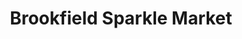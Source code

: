 ---
title: "Brookfield Sparkle Market"
url: /brookfield/brookfield-sparkle-market/
shop: supermarket
---